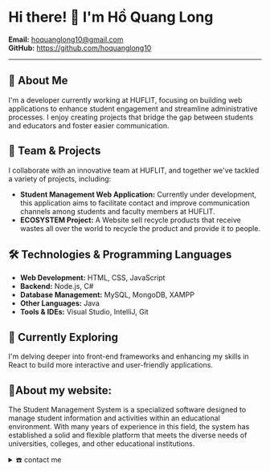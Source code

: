 # Hi there! 👋 I'm Hồ Quang Long

**Email:** hoquanglong10@gmail.com  
**GitHub:** https://github.com/hoquanglong10

---

## 🚀 About Me

I'm a developer currently working at HUFLIT, focusing on building web applications to enhance student engagement and streamline administrative processes. I enjoy creating projects that bridge the gap between students and educators and foster easier communication.

## 👥 Team & Projects

I collaborate with an innovative team at HUFLIT, and together we've tackled a variety of projects, including:

- **Student Management Web Application:** Currently under development, this application aims to facilitate contact and improve communication channels among students and faculty members at HUFLIT.
- **ECOSYSTEM Project:** A Website sell recycle products that receive wastes all over the world to recycle the product and provide it to people.

## 🛠️ Technologies & Programming Languages

- **Web Development:** HTML, CSS, JavaScript
- **Backend:** Node.js, C#
- **Database Management:** MySQL, MongoDB, XAMPP
- **Other Languages:** Java
- **Tools & IDEs:** Visual Studio, IntelliJ, Git

## 🌱 Currently Exploring

I'm delving deeper into front-end frameworks and enhancing my skills in React to build more interactive and user-friendly applications.
## 📖About my website:
The Student Management System is a specialized software designed to manage student information and activities within an educational environment. With many years of experience in this field, the system has established a solid and flexible platform that meets the diverse needs of universities, colleges, and other educational institutions.


<details>
  <summary>☎️ contact me</summary>
<div>
  <samp>
    <h2 align="center">you can reach me by:</h2>
    <p align="center">
      <br/>
      <a href="https://www.linkedin.com/in/azzar-budiyanto/" target="blank"><img align="center"
         src="https://img.shields.io/badge/linkedin-%231DA1F2.svg?style=for-the-badge&logo=linkedin&logoColor=white"
         alt="azzar" height="30"/></a>
      <a href="https://www.facebook.com/qlzuize10" target="blank"><img align="center"
         src="https://img.shields.io/badge/facebook-4267B2.svg?style=for-the-badge&logo=facebook&logoColor=white"
         alt="azzar" height="30"/></a>
      <a href="mailto:azzar.mr.zs@gmail.com" target="blank"><img align="center"
         src="https://img.shields.io/badge/gmail-EA4335.svg?style=for-the-badge&logo=gmail&logoColor=white"
         alt="azzar" height="30"/></a>
    </p>
  <p align="center">
      <a href="https://instagram.com/azzar_budiyanto" target="blank"><img align="center"
         src="https://img.shields.io/badge/instagram-%23E4405F.svg?style=for-the-badge&logo=Instagram&logoColor=white"
         alt="azzar" height="30"/></a>
      <a href="https://wa.me/+6282232529804" target="blank"><img align="center"
         src="https://img.shields.io/badge/whatsapp-4B7F1.svg?style=for-the-badge&logo=whatsapp&logoColor=white"
         alt="azzar" height="30"/></a>
      <a href="https://twitter.com/siapa_hayosiapa" target="blank"><img align="center"
         src="https://img.shields.io/badge/twitter-1DA1F2.svg?style=for-the-badge&logo=twitter&logoColor=white"
         alt="azzar" height="30"/></a>
      <br>
    </p>
  </samp>
</div>
</details>
